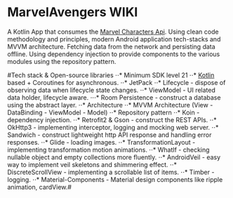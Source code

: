 # MarvelAvengers WIKI

A Kotlin App that consumes the [Marvel Characters Api](https://developer.marvel.com/documentation/getting_started).
Using clean code methodology and principles,
modern Android application tech-stacks
and MVVM architecture. Fetching data from the network 
and persisting data offline. Using dependency injection
to provide components to the various modules using the 
repository pattern.

#Tech stack & Open-source libraries
⋅⋅* Minimum SDK level 21
⋅⋅* [Kotlin](https://developer.android.com/kotlin) based + Coroutines for asynchronous.
⋅⋅* JetPack
⋅⋅* Lifecycle - dispose of observing data when lifecycle state changes.
⋅⋅* ViewModel - UI related data holder, lifecycle aware.
⋅⋅⋅* Room Persistence - construct a database using the abstract layer.
⋅⋅* Architecture
⋅⋅* MVVM Architecture (View - DataBinding - ViewModel - Model)
⋅⋅* Repository pattern
⋅⋅* Koin - dependency injection.
⋅⋅* Retrofit2 & Gson - construct the REST APIs.
⋅⋅* OkHttp3 - implementing interceptor, logging and mocking web server.
⋅⋅* Sandwich - construct lightweight http API response and handling error responses.
⋅⋅* Glide - loading images.
⋅⋅* TransformationLayout - implementing transformation motion animations.
⋅⋅* WhatIf - checking nullable object and empty collections more fluently.
⋅⋅* AndroidVeil - easy way to implement veil skeletons and shimmering effect.
⋅⋅* DiscreteScrollView - implementing a scrollable list of items.
⋅⋅* Timber - logging.
⋅⋅* Material-Components - Material design components like ripple animation, cardView.#
